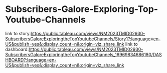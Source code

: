 # Subscribers-Galore-Exploring-Top-Youtube-Channels
link to story:https://public.tableau.com/views/NM2023TMID02930-SubscribersGaloreExploringtheTopYoutubeChannels/Story1?:language=en-US&publish=yes&:display_count=n&:origin=viz_share_link
link to dashboard:https://public.tableau.com/views/NM2023TMID02930-SubscribersGaloreExploringtheTopYoutubeChannels_16969834686180/DASHBOARD?:language=en-US&publish=yes&:display_count=n&:origin=viz_share_link
